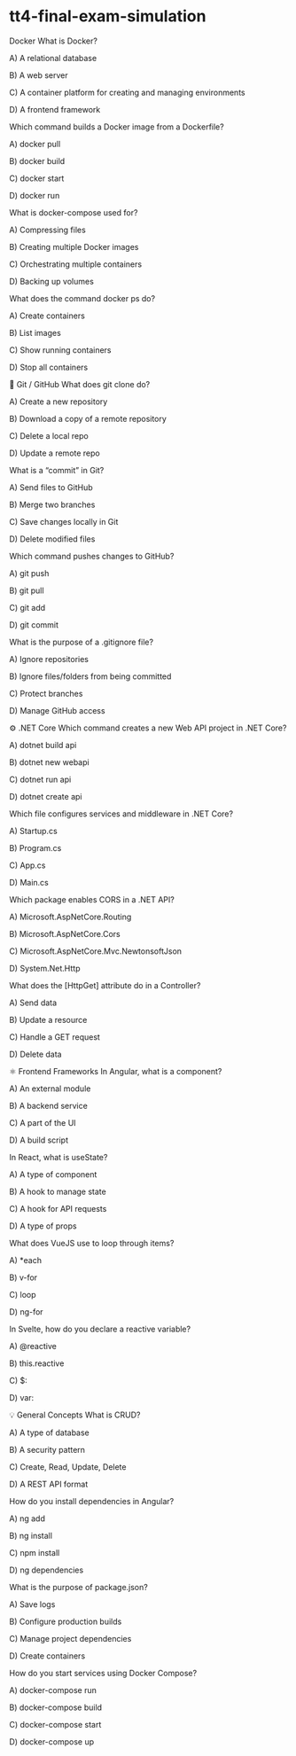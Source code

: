 # tt4-final-exam-simulation

Docker
What is Docker?

A) A relational database

B) A web server

C) A container platform for creating and managing environments

D) A frontend framework

Which command builds a Docker image from a Dockerfile?

A) docker pull

B) docker build

C) docker start

D) docker run

What is docker-compose used for?

A) Compressing files

B) Creating multiple Docker images

C) Orchestrating multiple containers

D) Backing up volumes

What does the command docker ps do?

A) Create containers

B) List images

C) Show running containers

D) Stop all containers

🌿 Git / GitHub
What does git clone do?

A) Create a new repository

B) Download a copy of a remote repository

C) Delete a local repo

D) Update a remote repo

What is a “commit” in Git?

A) Send files to GitHub

B) Merge two branches

C) Save changes locally in Git

D) Delete modified files

Which command pushes changes to GitHub?

A) git push

B) git pull

C) git add

D) git commit

What is the purpose of a .gitignore file?

A) Ignore repositories

B) Ignore files/folders from being committed

C) Protect branches

D) Manage GitHub access

⚙️ .NET Core
Which command creates a new Web API project in .NET Core?

A) dotnet build api

B) dotnet new webapi

C) dotnet run api

D) dotnet create api

Which file configures services and middleware in .NET Core?

A) Startup.cs

B) Program.cs

C) App.cs

D) Main.cs

Which package enables CORS in a .NET API?

A) Microsoft.AspNetCore.Routing

B) Microsoft.AspNetCore.Cors

C) Microsoft.AspNetCore.Mvc.NewtonsoftJson

D) System.Net.Http

What does the [HttpGet] attribute do in a Controller?

A) Send data

B) Update a resource

C) Handle a GET request

D) Delete data

⚛️ Frontend Frameworks
In Angular, what is a component?

A) An external module

B) A backend service

C) A part of the UI

D) A build script

In React, what is useState?

A) A type of component

B) A hook to manage state

C) A hook for API requests

D) A type of props

What does VueJS use to loop through items?

A) *each

B) v-for

C) loop

D) ng-for

In Svelte, how do you declare a reactive variable?

A) @reactive

B) this.reactive

C) $:

D) var:

💡 General Concepts
What is CRUD?

A) A type of database

B) A security pattern

C) Create, Read, Update, Delete

D) A REST API format

How do you install dependencies in Angular?

A) ng add

B) ng install

C) npm install

D) ng dependencies

What is the purpose of package.json?

A) Save logs

B) Configure production builds

C) Manage project dependencies

D) Create containers

How do you start services using Docker Compose?

A) docker-compose run

B) docker-compose build

C) docker-compose start

D) docker-compose up
